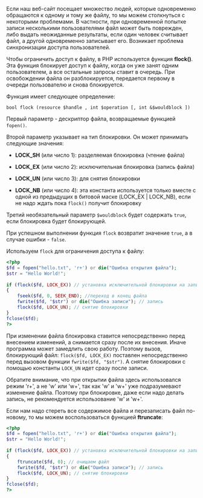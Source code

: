 Если наш веб-сайт посещает множество людей, которые одновременно обращаются к одному и тому же файлу, то мы можем столкнуться с некоторыми проблемами. В частности, при одновременной попытке записи несколькими пользователями файл может быть поврежден, либо выдать неожиданные результаты, если один человек считывает файл, а другой одновременно записывает его. Возникает проблема синхронизации доступа пользователей.

Чтобы ограничить доступ к файлу, в PHP используется функция **flock()**. Эта функция блокирует доступ к файлу, когда он уже занят одним пользователем, а все остальные запросы ставит в очередь. При освобождении файла он разблокируется, передается первому в очереди пользователю и снова блокируется.

Функция имеет следующее определение:

```dos
bool flock (resource $handle , int $operation [, int &$wouldblock ])
```

Первый параметр - дескриптор файла, возвращаемые функцией `fopen()`.

Второй параметр указывает на тип блокировки. Он может принимать следующие значения:

- **LOCK_SH** (или число 1): разделяемая блокировка (чтение файла)

- **LOCK_EX** (или число 2): исключительная блокировка (запись файла)

- **LOCK_UN** (или число 3): для снятия блокировки

- **LOCK_NB** (или число 4): эта константа используется только вместе с одной из предыдущих в битовой маске (LOCK_EX | LOCK_NB), если не надо ждать пока `flock()` получит блокировку

Третий необязательный параметр `$wouldblock` будет содержать `true`, если блокировка будет блокирующей.

При успешном выполнении функция `flock` возвратит значение `true`, а в случае ошибки - `false`.

Используем `flock` для ограничения доступа к файлу:

```php
<?php
$fd = fopen("hello.txt", 'r+') or die("Ошибка открытия файла");
$str = "Hello World!";
 
if (flock($fd, LOCK_EX)) // установка исключительной блокировки на запись
{
    fseek($fd, 0, SEEK_END); //переход в конец файла
    fwrite($fd, "$str") or die("Ошибка записи"); // запись
    flock($fd, LOCK_UN); // снятие блокировки
}
fclose($fd);
?>
```

При изменении файла блокировка ставится непосредственно перед внесением изменений, а снимается сразу после их внесения. Иначе программа может замедлить свою работу. Поэтому вызов, блокирующий файл: `flock($fd, LOCK_EX)` поставлен непосредственно перед вызовом функции `fwrite($fd, "$str")`. А снятие блокировки с помощью константы `LOCK_UN` идет сразу после записи.

Обратите внимание, что при открытии файла здесь использовался режим 'r+', а не 'w' или 'w+', так как 'w' и 'w+' уже подразумевают изменение файла. Поэтому при блокировке, даже если надо делать запись, не рекомендуется использование 'w' и 'w+'.

Если нам надо стереть все содержимое файла и перезаписать файл по-новому, то мы можем воспользоваться функцией **ftruncate**:

```php
<?php
$fd = fopen("hello.txt", 'r+') or die("Ошибка открытия файла");
$str = "Hello World!";
 
if (flock($fd, LOCK_EX)) // установка исключительной блокировки на запись
{
    ftruncate($fd, 0); // очищаем файл
    fwrite($fd, "$str") or die("Ошибка записи"); // запись
    flock($fd, LOCK_UN); // снятие блокировки
}
fclose($fd);
?>
```